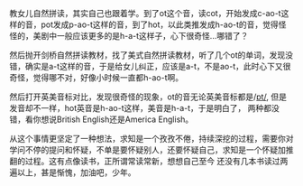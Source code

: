 教女儿自然拼读，其实自己也跟着学。到了ot这个音，读cot，开始发成c-ao-t这样的音，pot发成p-ao-t这样的音，到了hot，以此类推发成h-ao-t的音，觉得怪怪的，美剧中一般应该更多的是h-a-t这样子，心下很奇怪...哪错了？

然后抛开剑桥自然拼读教材，找了美式自然拼读教材，听了几个ot的单词，发现没错，确实是a-t这样的音，于是给女儿纠正，应该是a-t，不是ao-t，此时心下又很奇怪，觉得哪不对，好像小时候一直都h-ao-t啊。

然后打开英美音标对比，发现很奇怪的现象，ot的音无论英美音标都是/[ɒt/](https://link.zhihu.com/?target=cmd%3A//Speak/_uk_/hot), 但是发音却不一样，hot英音是h-ao-t这样，美音是h-a-t，于是明白了， 两种都没错，看你想说British English还是America English。

从这个事情更坚定了一种想法，求知是一个孜孜不倦，持续深挖的过程，需要你对学问不停的提问和怀疑，不单是要怀疑别人，还要怀疑自己，求知是一个怀疑加推翻的过程。这有点像读书，正所谓常读常新，想想自己至今 还没有几本书读过两遍以上，甚是惭愧，加油吧，少年。